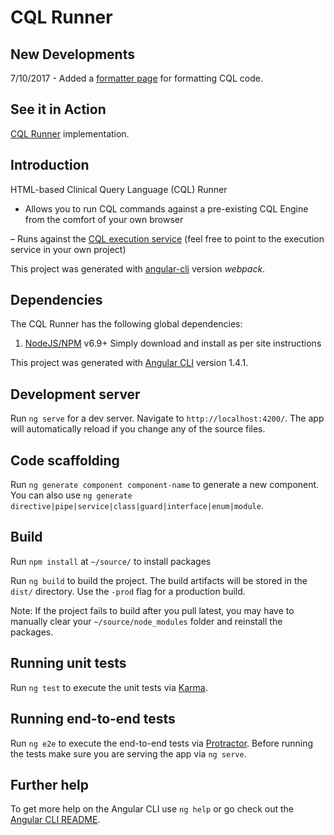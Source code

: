 # CQL Runner

## New Developments

7/10/2017 - Added a [formatter page](http://cql-runner.dataphoria.org/format) for formatting CQL code.

## See it in Action

[CQL Runner](http://cql-runner.dataphoria.org/) implementation.

## Introduction

HTML-based Clinical Query Language (CQL) Runner

- Allows you to run CQL commands against a pre-existing CQL Engine from the comfort of your own browser

– Runs against the [CQL execution service](https://github.com/DBCG/cql_execution_service) (feel free to point to the execution service in your own project)

This project was generated with [angular-cli](https://github.com/angular/angular-cli) version *webpack*.

## Dependencies

The CQL Runner has the following global dependencies: 

1) [NodeJS/NPM](https://nodejs.org/en/) v6.9+ 
Simply download and install as per site instructions

This project was generated with [Angular CLI](https://github.com/angular/angular-cli) version 1.4.1.

## Development server

Run `ng serve` for a dev server. Navigate to `http://localhost:4200/`. The app will automatically reload if you change any of the source files.

## Code scaffolding

Run `ng generate component component-name` to generate a new component. You can also use `ng generate directive|pipe|service|class|guard|interface|enum|module`.

## Build

Run `npm install` at `~/source/` to install packages

Run `ng build` to build the project. The build artifacts will be stored in the `dist/` directory. Use the `-prod` flag for a production build.

Note: If the project fails to build after you pull latest, you may have to manually clear your `~/source/node_modules` folder and reinstall the packages.

## Running unit tests

Run `ng test` to execute the unit tests via [Karma](https://karma-runner.github.io).

## Running end-to-end tests

Run `ng e2e` to execute the end-to-end tests via [Protractor](http://www.protractortest.org/).
Before running the tests make sure you are serving the app via `ng serve`.

## Further help

To get more help on the Angular CLI use `ng help` or go check out the [Angular CLI README](https://github.com/angular/angular-cli/blob/master/README.md).
